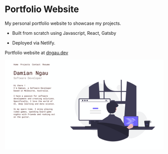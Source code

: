 # Portfolio Website

My personal portfolio website to showcase my projects.

- Built from scratch using Javascript, React, Gatsby

- Deployed via Netlify.

Portfolio website at [dngau.dev](https://dngau.dev/)

<img src="static/images/portfolioWebsite.png">
